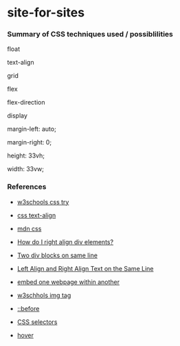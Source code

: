 # site-for-sites

### Summary of CSS techniques used / possiblilities

float

text-align

grid

flex

flex-direction

display

margin-left: auto;

margin-right: 0;

height: 33vh;

width: 33vw;


### References
- [w3schools css try](https://www.w3schools.com/cssref/tryit.php?filename=trycss_unit_vw)
- [css text-align](https://www.geeksforgeeks.org/how-to-align-text-in-html/)
- [mdn css](https://developer.mozilla.org/en-US/docs/Web/CSS/flex-direction)
- [How do I right align div elements?](https://stackoverflow.com/questions/7693224/how-do-i-right-align-div-elements)
- [Two div blocks on same line](https://stackoverflow.com/questions/10451445/two-div-blocks-on-same-line)
- [Left Align and Right Align Text on the Same Line](https://css-tricks.com/left-align-and-right-align-text-on-the-same-line/)

- [embed one webpage within another](https://developer.mozilla.org/en-US/docs/Web/HTML/Element/iframe)
- [w3schhols img tag](https://www.w3schools.com/html/html_images.asp)
- [::before](https://developer.mozilla.org/en-US/docs/Web/CSS/::before)
- [CSS selectors](https://developer.mozilla.org/en-US/docs/Learn/CSS/Building_blocks/Selectors#:~:text=A%20CSS%20selector%20is%20the,the%20rule%20applied%20to%20them.)
- [hover](https://developer.mozilla.org/en-US/docs/Web/CSS/Pseudo-classes)